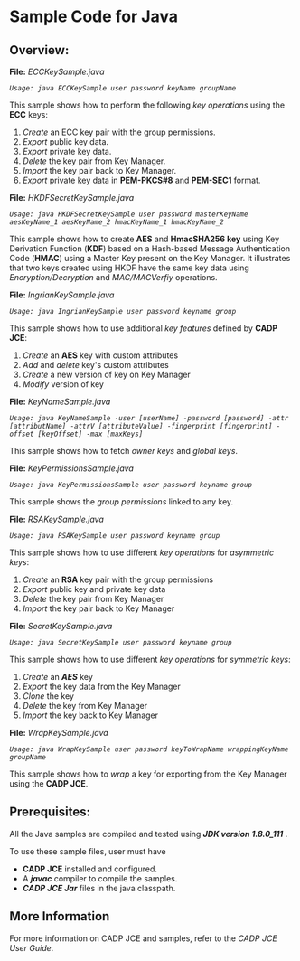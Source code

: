 # Sample Code for Java

## Overview:

**File:**  *ECCKeySample.java*

*`Usage: java ECCKeySample user password keyName groupName`*

This sample shows how to perform the following *key operations* using the **ECC** keys:

1. *Create* an ECC key pair with the group permissions. 
1. *Export* public key data.
1. *Export* private key data.
1. *Delete* the key pair from Key Manager.
1. *Import* the key pair back to Key Manager.
1. *Export* private key data in **PEM-PKCS#8** and **PEM-SEC1** format.

**File:** *HKDFSecretKeySample.java*

*`Usage: java HKDFSecretKeySample user password masterKeyName aesKeyName_1 aesKeyName_2 hmacKeyName_1 hmacKeyName_2`*

This sample shows how to create **AES** and **HmacSHA256 key** using Key Derivation Function (**KDF**) based on a Hash-based Message Authentication Code (**HMAC**) using a Master Key 
present on the Key Manager. It illustrates that two keys created using HKDF have the same key data using *Encryption/Decryption* and *MAC/MACVerfiy* operations.

**File:** *IngrianKeySample.java*

*`Usage: java IngrianKeySample user password keyname group`*

This sample shows how to use additional *key features* defined by **CADP JCE**:

1. *Create* an **AES** key with custom attributes 
1. *Add* and *delete* key's custom attributes
1. *Create* a new version of key on Key Manager
1. *Modify* version of key

**File:** *KeyNameSample.java*

*`Usage: java KeyNameSample -user [userName] -password [password] -attr [attributName] -attrV [attributeValue] -fingerprint [fingerprint] -offset [keyOffset] -max [maxKeys]`*

This sample shows how to fetch *owner keys* and *global keys*.

**File:** *KeyPermissionsSample.java*

*`Usage: java KeyPermissionsSample user password keyname group`*

This sample shows the *group permissions* linked to any key.

**File:** *RSAKeySample.java*

*`Usage: java RSAKeySample user password keyname group`*

This sample shows how to use different *key operations* for *asymmetric keys*:

1. *Create* an **RSA** key pair with the group permissions
1. *Export* public key and private key data
1. *Delete* the key pair from Key Manager
1. *Import* the key pair back to Key Manager

**File:** *SecretKeySample.java*

*`Usage: java SecretKeySample user password keyname group`*

This sample shows how to use different *key operations* for *symmetric keys*:

1. *Create* an ***AES*** key 
2. *Export* the key data from the Key Manager
3. *Clone* the key
4. *Delete* the key from Key Manager
5. *Import* the key back to Key Manager

**File:** *WrapKeySample.java*

*`Usage: java WrapKeySample user password keyToWrapName wrappingKeyName groupName`*

This sample shows how to *wrap* a key for exporting from the Key Manager using the **CADP JCE**.

## Prerequisites: 

All the Java samples are compiled and tested using ***JDK version 1.8.0_111*** .

To use these sample files, user must have

- **CADP JCE** installed and configured.
- A ***javac*** compiler to compile the samples.
- ***CADP JCE Jar*** files in the java classpath.
    

## More Information

For more information on CADP JCE and samples, refer to the *CADP JCE User Guide*.

